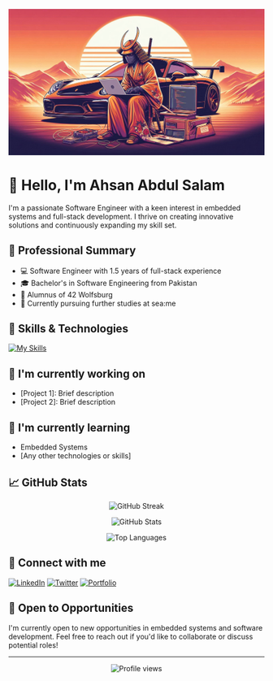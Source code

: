 ![Banner Image](https://raw.githubusercontent.com/Ahsanbaloch/Ahsanbaloch/main/assets/Designer(9).jpeg)


# 👋 Hello, I'm Ahsan Abdul Salam

I'm a passionate Software Engineer with a keen interest in embedded systems and full-stack development. I thrive on creating innovative solutions and continuously expanding my skill set.

## 💼 Professional Summary

- 💻 Software Engineer with 1.5 years of full-stack experience
- 🎓 Bachelor's in Software Engineering from Pakistan
- 🏫 Alumnus of 42 Wolfsburg
- 🌊 Currently pursuing further studies at sea:me

## 🚀 Skills & Technologies

[![My Skills](https://skillicons.dev/icons?i=c,cpp,django,php,js,angular,mysql,mongodb,postgres,vscode,html,css,bootstrap&perline=4&theme=dark)](https://skillicons.dev)

## 🔭 I'm currently working on

- [Project 1]: Brief description
- [Project 2]: Brief description

## 🌱 I'm currently learning

- Embedded Systems
- [Any other technologies or skills]

## 📈 GitHub Stats

<p align="center">
  <img src="http://github-readme-streak-stats.herokuapp.com?user=Ahsanbaloch&theme=dark&background=000000" alt="GitHub Streak" />
</p>

<p align="center">
  <img src="https://github-readme-stats.vercel.app/api?username=Ahsanbaloch&show_icons=true&theme=radical" alt="GitHub Stats" />
</p>

<p align="center">
  <img src="https://github-readme-stats.vercel.app/api/top-langs/?username=Ahsanbaloch&layout=compact&theme=vision-friendly-dark" alt="Top Languages" />
</p>

## 🤝 Connect with me

[![LinkedIn](https://img.shields.io/badge/-LinkedIn-0077B5?style=flat&logo=LinkedIn&logoColor=white)](Your-LinkedIn-URL)
[![Twitter](https://img.shields.io/badge/-Twitter-1DA1F2?style=flat&logo=Twitter&logoColor=white)](Your-Twitter-URL)
[![Portfolio](https://img.shields.io/badge/-Portfolio-000000?style=flat&logo=About.me&logoColor=white)](Your-Portfolio-URL)

## 📢 Open to Opportunities

I'm currently open to new opportunities in embedded systems and software development. Feel free to reach out if you'd like to collaborate or discuss potential roles!

---

<p align="center">
  <img src="https://komarev.com/ghpvc/?username=Ahsanbaloch&color=blueviolet" alt="Profile views" />
</p>
